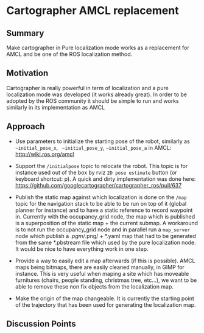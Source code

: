 # Cartographer AMCL replacement

## Summary
[summary]: #summary

Make cartographer in Pure localization mode works as a replacement for AMCL and be one of the ROS localization method.

## Motivation
[motivation]: #motivation

Cartographer is really powerful in term of localization and a pure localization mode was developed (it works already great). In order to be adopted by the ROS community it should be simple to run and works similarly  in its implementation as AMCL


## Approach
[approach]: #approach

* Use parameters to initialize the starting pose of the robot, similarly as ` ~initial_pose_x`, ` ~initial_pose_y`, `~initial_pose_a` in AMCL: http://wiki.ros.org/amcl


* Support the `/initialpose` topic to relocate the robot. 
This topic is for instance used out of the box by rviz `2D pose estimate` button (or keyboard shortcut: p). 
A quick and dirty implementation was done here: https://github.com/googlecartographer/cartographer_ros/pull/637


* Publish the static map against which localization is done on the `/map` topic for the navigation stack to be able to be run on top of it (global planner for instance) and to have a static reference to record waypoint in.
Currently with the occupancy_grid node, the map which is published is a superposition of the static map + the current submap. 
A workaround is to not run the occupancy_grid node and in parallel run a `map_server` node which publish a *.pgm/*.png/ + *.yaml map that had to be generated from the same *.pbstream file which used by the pure localization node. 
It would be nice to have everything work in one step.


* Provide a way to easily edit a map afterwards (if this is possible). 
AMCL maps being bitmaps, there are easily cleaned manually, in GIMP for instance. 
This is very useful when maping a site which has moveable furnitures (chairs, people standing, christmas tree, etc...), we want to be able to remove these non fix objects from the localization map.


* Make the origin of the map changeable. 
It is currently the starting point of the trajectory that has been used for generating the localization map.

## Discussion Points
[discussion]: #discussion


